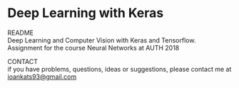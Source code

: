 # Deep Learning with Keras

README<br />
  Deep Learning and Computer Vision with Keras and Tensorflow. Assignment for the course Neural Networks at AUTH 2018

CONTACT<br />
  if you have problems, questions, ideas or suggestions, please contact me at ioankats93@gmail.com
